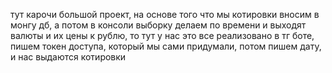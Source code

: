 тут карочи большой проект, на основе того что мы котировки вносим в монгу дб, а потом в консоли выборку делаем по времени и выходят валюты и их цены к рублю, 
то тут у нас это все реализовано в тг боте, пишем токен доступа, который мы сами придумали, потом пишем дату, и нас выдаются котировки
